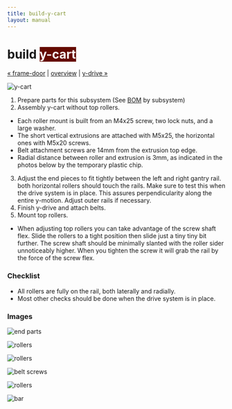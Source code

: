 ```yaml
---
title: build-y-cart
layout: manual
---
```


build <span style="background-color:#650b01;color:#ffffff">y-cart</span>
============================

[&#xAB; frame-door](build-frame-door) | [overview](assembly) | [y-drive &#xBB;](build-y-drive)

![y-cart](http://farm8.staticflickr.com/7047/6939597291_8c6dd94305_z.jpg)

1. Prepare parts for this subsystem (See [BOM](bom) by subsystem)
2. Assembly y-cart without top rollers.
  - Each roller mount is built from an M4x25 screw, two lock nuts, and a large washer.
  - The short vertical extrusions are attached with M5x25, the horizontal ones with M5x20 screws.
  - Belt attachment screws are 14mm from the extrusion top edge.
  - Radial distance between roller and extrusion is 3mm, as indicated in the photos below by the temporary plastic chip.
3. Adjust the end pieces to fit tightly between the left and right gantry rail. both horizontal rollers should touch the rails. Make sure to test this when the drive system is in place. This assures perpendicularity along the entire y-motion. Adjust outer rails if necessary.
4. Finish y-drive and attach belts.
5. Mount top rollers.
  - When adjusting top rollers you can take advantage of the screw shaft flex. Slide the rollers to a  tight position then slide just a tiny tiny bit further. The screw shaft should be minimally slanted with the roller sider unnoticeably higher. When you tighten the screw it will grab the rail by the force of the screw flex.


### Checklist
* All rollers are fully on the rail, both laterally and radially.
* Most other checks should be done when the drive system is in place.


### Images

![end parts](http://farm9.staticflickr.com/8088/8414190388_db8741c54a_z.jpg)

![rollers](http://farm9.staticflickr.com/8217/8414189854_84a80c6ff1_z.jpg)

![rollers](http://farm9.staticflickr.com/8359/8413091531_1f0ce5c65f_z.jpg)

![belt screws](http://farm9.staticflickr.com/8236/8413088779_69f61c50e3_z.jpg)

![rollers](http://farm8.staticflickr.com/7270/7014275517_bd03df5ea6_z.jpg)

![bar](http://farm9.staticflickr.com/8323/8413088551_f8150abd9d_z.jpg)
